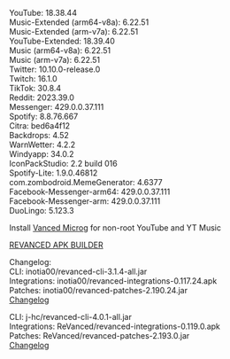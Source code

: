 YouTube: 18.38.44  
Music-Extended (arm64-v8a): 6.22.51  
Music-Extended (arm-v7a): 6.22.51  
YouTube-Extended: 18.39.40  
Music (arm64-v8a): 6.22.51  
Music (arm-v7a): 6.22.51  
Twitter: 10.10.0-release.0  
Twitch: 16.1.0  
TikTok: 30.8.4  
Reddit: 2023.39.0  
Messenger: 429.0.0.37.111  
Spotify: 8.8.76.667  
Citra: bed6a4f12  
Backdrops: 4.52  
WarnWetter: 4.2.2  
Windyapp: 34.0.2  
IconPackStudio: 2.2 build 016  
Spotify-Lite: 1.9.0.46812  
com.zombodroid.MemeGenerator: 4.6377  
Facebook-Messenger-arm64: 429.0.0.37.111  
Facebook-Messenger-arm: 429.0.0.37.111  
DuoLingo: 5.123.3  

Install [Vanced Microg](https://github.com/TeamVanced/VancedMicroG/releases) for non-root YouTube and YT Music  

[REVANCED APK BUILDER](https://github.com/alsyundawy/revanced-apk-builder/)  

Changelog:  
CLI: inotia00/revanced-cli-3.1.4-all.jar  
Integrations: inotia00/revanced-integrations-0.117.24.apk  
Patches: inotia00/revanced-patches-2.190.24.jar  
[Changelog](https://github.com/inotia00/revanced-patches/releases/tag/v2.190.24)

CLI: j-hc/revanced-cli-4.0.1-all.jar  
Integrations: ReVanced/revanced-integrations-0.119.0.apk  
Patches: ReVanced/revanced-patches-2.193.0.jar  
[Changelog](https://github.com/ReVanced/revanced-patches/releases/tag/v2.193.0)  
